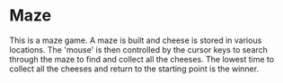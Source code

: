 # Maze
This is a maze game.  A maze is built and cheese is stored in various locations. The 'mouse' is then controlled by the cursor keys to search through the maze to find and collect all the cheeses.  The lowest time to collect all the cheeses and return to the starting point is the winner. 
